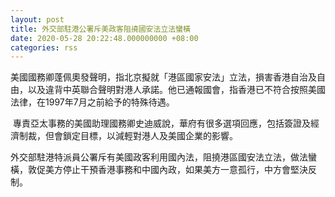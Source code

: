 ```yaml
---
layout: post
title: 外交部駐港公署斥美政客阻撓國安法立法蠻橫
date: 2020-05-28 20:22:48.000000000 +08:00
categories: rss
---
```


美國國務卿蓬佩奧發聲明，指北京擬就「港區國家安法」立法，損害香港自治及自由，以及違背中英聯合聲明對港人承諾。他已通報國會，指香港已不符合按照美國法律，在1997年7月之前給予的特殊待遇。

 專責亞太事務的美國助理國務卿史迪威說，華府有很多選項回應，包括簽證及經濟制裁，但會鎖定目標，以減輕對港人及美國企業的影響。

外交部駐港特派員公署斥有美國政客利用國內法，阻撓港區國安法立法，做法蠻橫，敦促美方停止干預香港事務和中國內政，如果美方一意孤行，中方會堅決反制。
